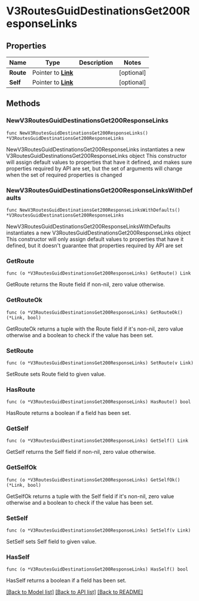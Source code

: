 # V3RoutesGuidDestinationsGet200ResponseLinks

## Properties

Name | Type | Description | Notes
------------ | ------------- | ------------- | -------------
**Route** | Pointer to [**Link**](Link.md) |  | [optional] 
**Self** | Pointer to [**Link**](Link.md) |  | [optional] 

## Methods

### NewV3RoutesGuidDestinationsGet200ResponseLinks

`func NewV3RoutesGuidDestinationsGet200ResponseLinks() *V3RoutesGuidDestinationsGet200ResponseLinks`

NewV3RoutesGuidDestinationsGet200ResponseLinks instantiates a new V3RoutesGuidDestinationsGet200ResponseLinks object
This constructor will assign default values to properties that have it defined,
and makes sure properties required by API are set, but the set of arguments
will change when the set of required properties is changed

### NewV3RoutesGuidDestinationsGet200ResponseLinksWithDefaults

`func NewV3RoutesGuidDestinationsGet200ResponseLinksWithDefaults() *V3RoutesGuidDestinationsGet200ResponseLinks`

NewV3RoutesGuidDestinationsGet200ResponseLinksWithDefaults instantiates a new V3RoutesGuidDestinationsGet200ResponseLinks object
This constructor will only assign default values to properties that have it defined,
but it doesn't guarantee that properties required by API are set

### GetRoute

`func (o *V3RoutesGuidDestinationsGet200ResponseLinks) GetRoute() Link`

GetRoute returns the Route field if non-nil, zero value otherwise.

### GetRouteOk

`func (o *V3RoutesGuidDestinationsGet200ResponseLinks) GetRouteOk() (*Link, bool)`

GetRouteOk returns a tuple with the Route field if it's non-nil, zero value otherwise
and a boolean to check if the value has been set.

### SetRoute

`func (o *V3RoutesGuidDestinationsGet200ResponseLinks) SetRoute(v Link)`

SetRoute sets Route field to given value.

### HasRoute

`func (o *V3RoutesGuidDestinationsGet200ResponseLinks) HasRoute() bool`

HasRoute returns a boolean if a field has been set.

### GetSelf

`func (o *V3RoutesGuidDestinationsGet200ResponseLinks) GetSelf() Link`

GetSelf returns the Self field if non-nil, zero value otherwise.

### GetSelfOk

`func (o *V3RoutesGuidDestinationsGet200ResponseLinks) GetSelfOk() (*Link, bool)`

GetSelfOk returns a tuple with the Self field if it's non-nil, zero value otherwise
and a boolean to check if the value has been set.

### SetSelf

`func (o *V3RoutesGuidDestinationsGet200ResponseLinks) SetSelf(v Link)`

SetSelf sets Self field to given value.

### HasSelf

`func (o *V3RoutesGuidDestinationsGet200ResponseLinks) HasSelf() bool`

HasSelf returns a boolean if a field has been set.


[[Back to Model list]](../README.md#documentation-for-models) [[Back to API list]](../README.md#documentation-for-api-endpoints) [[Back to README]](../README.md)


